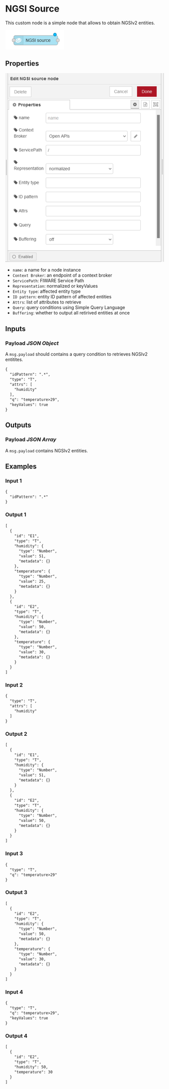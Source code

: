 # NGSI Source

This custom node is a simple node that allows to obtain NGSIv2 entities.

![](https://raw.githubusercontent.com/lets-fiware/node-red-contrib-letsfiware-NGSI/gh-pages/images/source-01.png)

## Properties

![](https://raw.githubusercontent.com/lets-fiware/node-red-contrib-letsfiware-NGSI/gh-pages/images/source-02.png)

-   `name`: a name for a node instance
-   `Context Broker`: an endpoint of a context broker
-   `ServicePath`: FIWARE Service Path
-   `Representation`: normalized or keyValues
-   `Entity type`: affected entity type
-   `ID pattern`: entity ID pattern of affected entities
-   `Attrs`: list of attributes to retrieve
-   `Query`: query conditions using Simple Query Language
-   `Buffering`: whether to output all retirived entities at once

## Inputs

### Payload  *JSON Object*

A `msg.payload` should contains a query condition to retrieves NGSIv2 entitites.

```
{
  "idPattern": ".*",
  "type": "T",
  "attrs": [
    "humidity"
  ],
  "q": "temperature>29",
  "keyValues": true
}
```

## Outputs

### Payload *JSON Array*

A `msg.payload` contains NGSIv2 entities.

## Examples

### Input 1

```
{
  "idPattern": ".*"
}
```

### Output 1

```
[
  {
    "id": "E1",
    "type": "T",
    "humidity": {
      "type": "Number",
      "value": 51,
      "metadata": {}
    },
    "temperature": {
      "type": "Number",
      "value": 25,
      "metadata": {}
    }
  },
  {
    "id": "E2",
    "type": "T",
    "humidity": {
      "type": "Number",
      "value": 50,
      "metadata": {}
    },
    "temperature": {
      "type": "Number",
      "value": 30,
      "metadata": {}
    }
  }
]
```

### Input 2

```
{
  "type": "T",
  "attrs": [
    "humidity"
  ]
}
```

### Output 2

```
[
  {
    "id": "E1",
    "type": "T",
    "humidity": {
      "type": "Number",
      "value": 51,
      "metadata": {}
    }
  },
  {
    "id": "E2",
    "type": "T",
    "humidity": {
      "type": "Number",
      "value": 50,
      "metadata": {}
    }
  }
]
```

### Input 3

```
{
  "type": "T",
  "q": "temperature>29"
}
```

### Output 3

```
[
  {
    "id": "E2",
    "type": "T",
    "humidity": {
      "type": "Number",
      "value": 50,
      "metadata": {}
    },
    "temperature": {
      "type": "Number",
      "value": 30,
      "metadata": {}
    }
  }
]
```

### Input 4

```
{
  "type": "T",
  "q": "temperature>29",
  "keyValues": true
}
```

### Output 4

```
[
  {
    "id": "E2",
    "type": "T",
    "humidity": 50,
    "temperature": 30
  }
]
```
